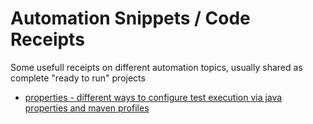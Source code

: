 # Automation Snippets / Code Receipts

Some usefull receipts on different automation topics, usually shared as complete "ready to run" projects

* [properties - different ways to configure test execution via java properties and maven profiles](https://github.com/automician/snippets/tree/master/java/properties)
